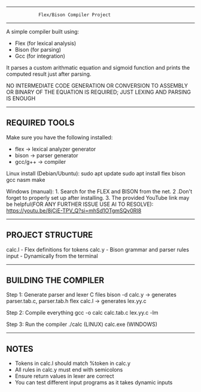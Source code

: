 ------------------------------------------------------------
                Flex/Bison Compiler Project
------------------------------------------------------------

A simple compiler built using:
- Flex (for lexical analysis)
- Bison (for parsing)
- Gcc (for integration)

It parses a custom arithmatic equation and sigmoid function and prints the computed result just after parsing.

NO INTERMEDIATE CODE GENERATION OR CONVERSION TO ASSEMBLY OR BINARY OF THE EQUATION IS REQUIRED; JUST LEXING AND PARSING IS ENOUGH

------------------------------------------------------------
REQUIRED TOOLS
------------------------------------------------------------
Make sure you have the following installed:

- flex         → lexical analyzer generator
- bison        → parser generator
- gcc/g++      → compiler

Linux install (Debian/Ubuntu):
  sudo apt update
  sudo apt install flex bison gcc nasm make

Windows (manual):
    1. Search for the FLEX and BISON from the net.
    2 .Don't forget to properly set up after installing.
    3. The provided YouTube link may be helpful(FOR ANY FURTHER ISSUE USE AI TO RESOLVE): https://youtu.be/8jCiE-TPV_Q?si=mhSd1OTgmSQy0RI8
    
------------------------------------------------------------
PROJECT STRUCTURE
------------------------------------------------------------

calc.l         - Flex definitions for tokens
calc.y        - Bison grammar and parser rules
input           - Dynamically from the terminal

------------------------------------------------------------
BUILDING THE COMPILER
------------------------------------------------------------

Step 1: Generate parser and lexer C files
    bison -d calc.y        → generates parser.tab.c, parser.tab.h
    flex calc.l             → generates lex.yy.c

Step 2: Compile everything
    gcc -o calc calc.tab.c lex.yy.c -lm

Step 3: Run the compiler
    ./calc        (LINUX)
    calc.exe      (WINDOWS)

------------------------------------------------------------
NOTES
------------------------------------------------------------

- Tokens in calc.l should match %token in calc.y
- All rules in calc.y must end with semicolons
- Ensure return values in lexer are correct
- You can test different input programs as it takes dynamic inputs
